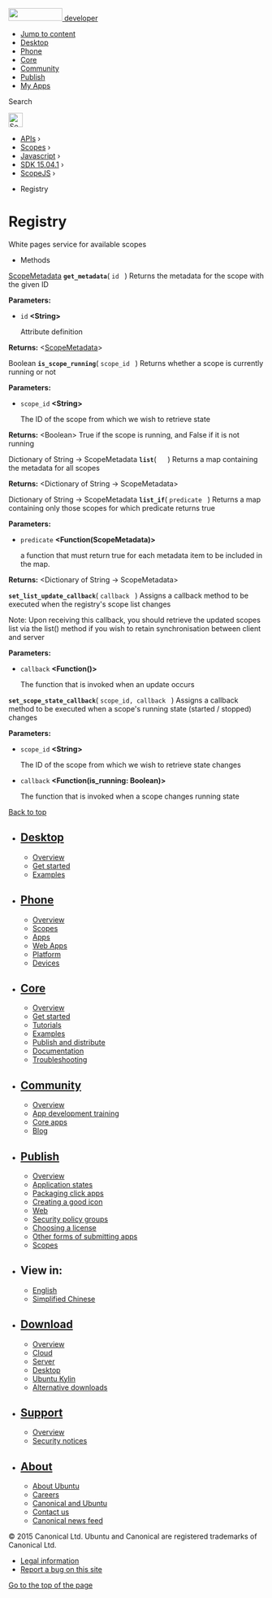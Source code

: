 <a href="https://developer.ubuntu.com/" class="logo-ubuntu"><img src="https://developer.ubuntu.com/assets/sites/ubuntu/latest/u/img/logos/logo-ubuntu-orange.svg" width="106" height="25" /> <span>developer</span></a>

-   [Jump to content](index.html#main-content)
-   [Desktop](https://developer.ubuntu.com/en/desktop/)
-   [Phone](https://developer.ubuntu.com/en/phone/)
-   [Core](https://developer.ubuntu.com/core)
-   [Community](https://developer.ubuntu.com/en/community/)
-   [Publish](https://developer.ubuntu.com/en/publish/)
-   [My Apps](https://myapps.developer.ubuntu.com/)

Search

<img src="https://developer.ubuntu.com/assets/sites/ubuntu/latest/u/img/search-white.svg" alt="Search" height="28" />

-   [APIs](../../../../index.html) ›
-   [Scopes](../../../index.html) ›
-   [Javascript](../../index.html) ›
-   [SDK 15.04.1](../index.html) ›
-   [ScopeJS](../ScopeJS/index.html) ›

<!-- -->

-   Registry

Registry
========

White pages service for available scopes

-   Methods

<span id="get_metadata"></span>
<a href="../ScopeJS.ScopeMetadata/index.html" class="crosslink">ScopeMetadata</a> **`get_metadata`**( `id ` )
Returns the metadata for the scope with the given ID

**Parameters:**
-   `id` **&lt;String&gt;**

    Attribute definition

**Returns:** &lt;<a href="../ScopeJS.ScopeMetadata/index.html" class="crosslink">ScopeMetadata</a>&gt;

<span id="is_scope_running"></span>
Boolean **`is_scope_running`**( `scope_id ` )
Returns whether a scope is currently running or not

**Parameters:**
-   `scope_id` **&lt;String&gt;**

    The ID of the scope from which we wish to retrieve state

**Returns:** &lt;Boolean&gt;
True if the scope is running, and False if it is not running

<span id="list"></span>
Dictionary of String -&gt; ScopeMetadata **`list`**( `  ` )
Returns a map containing the metadata for all scopes

**Returns:** &lt;Dictionary of String -&gt; ScopeMetadata&gt;

<span id="list_if"></span>
Dictionary of String -&gt; ScopeMetadata **`list_if`**( `predicate ` )
Returns a map containing only those scopes for which predicate returns true

**Parameters:**
-   `predicate` **&lt;Function(ScopeMetadata)&gt;**

    a function that must return true for each metadata item to be included in the map.

**Returns:** &lt;Dictionary of String -&gt; ScopeMetadata&gt;

<span id="set_list_update_callback"></span>
**`set_list_update_callback`**( `callback ` )
Assigns a callback method to be executed when the registry's scope list changes

Note: Upon receiving this callback, you should retrieve the updated scopes list via the list() method if you wish to retain synchronisation between client and server

**Parameters:**
-   `callback` **&lt;Function()&gt;**

    The function that is invoked when an update occurs

<span id="set_scope_state_callback"></span>
**`set_scope_state_callback`**( `scope_id, callback ` )
Assigns a callback method to be executed when a scope's running state (started / stopped) changes

**Parameters:**
-   `scope_id` **&lt;String&gt;**

    The ID of the scope from which we wish to retrieve state changes

-   `callback` **&lt;Function(is\_running: Boolean)&gt;**

    The function that is invoked when a scope changes running state

[Back to top](index.html#)

-   [Desktop](https://developer.ubuntu.com/en/desktop/)
    ---------------------------------------------------

    -   [Overview](https://developer.ubuntu.com/en/desktop/)
    -   [Get started](http://snapcraft.io/?utm_source=developer.ubuntu.com&utm_medium=devportal&utm_term=snaps%20snapcraft%20desktop&utm_content=menu&utm_campaign=duc_snappers)
    -   [Examples](https://github.com/ubuntu/snappy-playpen)

-   [Phone](https://developer.ubuntu.com/en/phone/)
    -----------------------------------------------

    -   [Overview](https://developer.ubuntu.com/en/phone/)
    -   [Scopes](https://developer.ubuntu.com/en/phone/scopes/)
    -   [Apps](https://developer.ubuntu.com/en/phone/apps/)
    -   [Web Apps](https://developer.ubuntu.com/en/phone/web/)
    -   [Platform](https://developer.ubuntu.com/en/phone/platform/)
    -   [Devices](https://developer.ubuntu.com/en/phone/devices/)

-   [Core](https://developer.ubuntu.com/core)
    -----------------------------------------

    -   [Overview](https://developer.ubuntu.com/core)
    -   [Get started](https://developer.ubuntu.com/core/get-started)
    -   [Tutorials](https://developer.ubuntu.com/core/tutorials)
    -   [Examples](https://developer.ubuntu.com/core/examples)
    -   [Publish and distribute](https://developer.ubuntu.com/core/publish-and-distribute)
    -   [Documentation](https://developer.ubuntu.com/core/documentation)
    -   [Troubleshooting](https://developer.ubuntu.com/core/troubleshooting)

-   [Community](https://developer.ubuntu.com/en/community/)
    -------------------------------------------------------

    -   [Overview](https://developer.ubuntu.com/en/community/)
    -   [App development training](https://developer.ubuntu.com/en/community/training/)
    -   [Core apps](https://developer.ubuntu.com/en/community/core-apps/)
    -   [Blog](https://developer.ubuntu.com/en/community/blog/)

-   [Publish](https://developer.ubuntu.com/en/publish/)
    ---------------------------------------------------

    -   [Overview](https://developer.ubuntu.com/en/publish/)
    -   [Application states](https://developer.ubuntu.com/en/publish/application-states/)
    -   [Packaging click apps](https://developer.ubuntu.com/en/publish/packaging-click-apps/)
    -   [Creating a good icon](https://developer.ubuntu.com/en/publish/creating-a-good-icon/)
    -   [Web](https://developer.ubuntu.com/en/publish/web/)
    -   [Security policy groups](https://developer.ubuntu.com/en/publish/security-policy-groups/)
    -   [Choosing a license](https://developer.ubuntu.com/en/publish/choosing-a-license/)
    -   [Other forms of submitting apps](https://developer.ubuntu.com/en/publish/other-forms-of-submitting-apps/)
    -   [Scopes](https://developer.ubuntu.com/en/publish/scopes/)

-   View in:
    --------

    -   [English](index.html "Change to language: English")
    -   [Simplified Chinese](index.html "Change to language: Simplified Chinese")

-   [Download](http://ubuntu.com/download/)
    ---------------------------------------

    -   [Overview](http://ubuntu.com/download)
    -   [Cloud](http://ubuntu.com/download/cloud)
    -   [Server](http://ubuntu.com/download/server)
    -   [Desktop](http://ubuntu.com/download/desktop)
    -   [Ubuntu Kylin](http://ubuntu.com/download/ubuntu-kylin)
    -   [Alternative downloads](http://ubuntu.com/download/alternative-downloads)

-   [Support](http://ubuntu.com/support/)
    -------------------------------------

    -   [Overview](http://ubuntu.com/support)
    -   [Security notices](http://www.ubuntu.com/usn/)

-   [About](http://ubuntu.com/about/)
    ---------------------------------

    -   [About Ubuntu](http://ubuntu.com/about/about-ubuntu)
    -   [Careers](http://www.canonical.com/careers)
    -   [Canonical and Ubuntu](http://ubuntu.com/about/canonical-and-ubuntu)
    -   [Contact us](http://ubuntu.com/about/contact-us)
    -   [Canonical news feed](http://insights.ubuntu.com/feed/)

© 2015 Canonical Ltd. Ubuntu and Canonical are registered trademarks of Canonical Ltd.

-   [Legal information](http://www.ubuntu.com/legal)
-   [Report a bug on this site](https://bugs.launchpad.net/developer-ubuntu-com/)

<span class="accessibility-aid">[Go to the top of the page](index.html#)</span>
